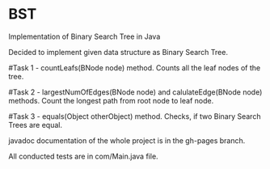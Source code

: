 # BST
Implementation of Binary Search Tree in Java

Decided to implement given data structure as Binary Search Tree.

#Task 1 - countLeafs(BNode node) method.
Counts all the leaf nodes of the tree.

#Task 2 - largestNumOfEdges(BNode node) and calulateEdge(BNode node) methods.
Count the longest path from root node to leaf node.

#Task 3 - equals(Object otherObject) method.
Checks, if two Binary Search Trees are equal.

javadoc documentation of the whole project is in the gh-pages branch.

All conducted tests are in com/Main.java file.
